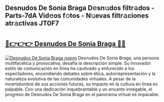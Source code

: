 ## Desnudos De Sonia Braga D𝚎sn𝚞dos filtr𝚊dos - Parts-7dA Vid𝚎os f𝚘tos - N𝚞evas filtr𝚊ciones atr𝚊ctivas JT0F7

# <h2><a href="http://mb8x1g.tromn.icu/?c=Desnudos+De+Sonia+Braga">🔗👉👉👉 Desnudos De Sonia Braga 🔗🔗</a></h2>

[![Desnudos De Sonia Braga nuevo](https://i.imgur.com/pEAQMta.gif)](http://mb8x1g.tromn.icu/?c=Desnudos+De+Sonia+Braga)
Desnudos De Sonia Braga, una persona multifacética y provocativa, desafía la descripción simple. Su innovador estilo de comunicación en línea ha cautivado y enfurecido a los espectadores, encendiendo debates sobre ética, autorrepresentación y la naturaleza evolutiva de las comunidades virtuales. A pesar de la incertidumbre de sus acciones futuras, su impacto en la cultura en línea es palpable. Con una dedicación inquebrantable y un encanto innegable, el progreso de Desnudos De Sonia Braga en el panorama virtual es imparable.
